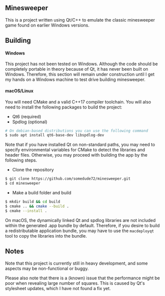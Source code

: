 ## Minesweeper

This is a project written using Qt/C++ to emulate the classic minesweeper game found on
earlier Windows versions. 

## Building

#### Windows

This project has not been tested on Windows. Although the code should be completely
portable in theory because of Qt, it has never been built on Windows. Therefore, this
section will remain under construction until I get my hands on a Windows machine to test
drive building minesweeper.

#### macOS/Linux

You will need CMake and a valid C++17 compiler toolchain. You will also need to install
the following packages to build the project:

 + Qt6 (required)
 + Spdlog (optional)

```bash
# On debian-based distributions you can use the following command
$ sudo apt install qt6-base-dev libspdlog-dev
```

Note that if you have installed Qt on non-standard paths, you may need to specify
environmental variables for CMake to detect the libraries and header files. Otherwise, you
may proceed with building the app by the following steps. 

 + Clone the repository
```bash
$ git clone https://github.com/somedude72/minesweeper.git
$ cd minesweeper
```
 + Make a build folder and build

```bash
$ mkdir build && cd build
$ cmake .. && cmake --build . 
$ cmake --install .
```

On macOS, the dynamically linked Qt and spdlog libraries are not included within the
generated .app bundle by default. Therefore, if you desire to build a redistributable
application bundle, you may have to use the `macdeployqt` tool to copy the libraries into
the bundle. 

## Notes

Note that this project is currently still in heavy development, and some aspects may be
non-functional or buggy. 

Please also note that there is a (known) issue that the performance might be poor when
revealing large number of squares. This is caused by Qt's stylesheet updates, which I
have not found a fix yet. 